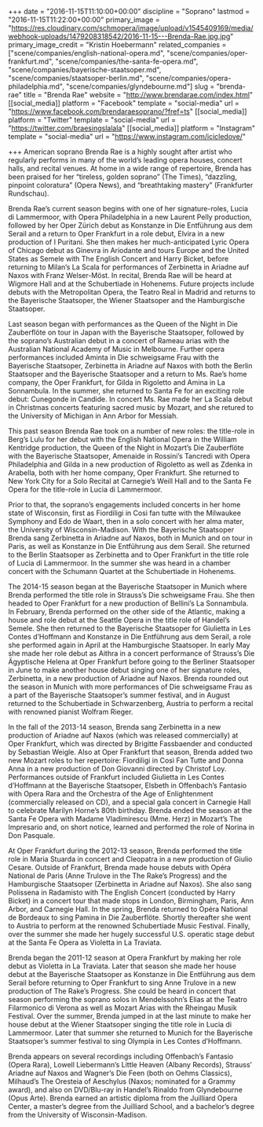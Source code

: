 +++
date = "2016-11-15T11:10:00+00:00"
discipline = "Soprano"
lastmod = "2016-11-15T11:22:00+00:00"
primary_image = "https://res.cloudinary.com/schmopera/image/upload/v1545409169/media/webhook-uploads/1479208318542/2016-11-15---Brenda-Rae.jpg.jpg"
primary_image_credit = "Kristin Hoebermann"
related_companies = ["scene/companies/english-national-opera.md", "scene/companies/oper-frankfurt.md", "scene/companies/the-santa-fe-opera.md", "scene/companies/bayerische-staatsoper.md", "scene/companies/staatsoper-berlin.md", "scene/companies/opera-philadelphia.md", "scene/companies/glyndebourne.md"]
slug = "brenda-rae"
title = "Brenda Rae"
website = "http://www.brendarae.com/index.html"
[[social_media]]
platform = "Facebook"
template = "social-media"
url = "https://www.facebook.com/brendaraesoprano/?fref=ts"
[[social_media]]
platform = "Twitter"
template = "social-media"
url = "https://twitter.com/braesingslalala"
[[social_media]]
platform = "Instagram"
template = "social-media"
url = "https://www.instagram.com/icicledove/"

+++
American soprano Brenda Rae is a highly sought after artist who regularly performs in many of the world’s leading opera houses, concert halls, and recital venues. At home in a wide range of repertoire, Brenda has been praised for her “tireless, golden soprano” (The Times), “dazzling, pinpoint coloratura” (Opera News), and “breathtaking mastery” (Frankfurter Rundschau).  
  
Brenda Rae’s current season begins with one of her signature-roles, Lucia di Lammermoor, with Opera Philadelphia in a new Laurent Pelly production, followed by her Oper Zürich debut as Konstanze in Die Entführung aus dem Serail and a return to Oper Frankfurt in a role debut, Elvira in a new production of I Puritani. She then makes her much-anticipated Lyric Opera of Chicago debut as Ginevra in Ariodante and tours Europe and the United States as Semele with The English Concert and Harry Bicket, before returning to Milan’s La Scala for performances of Zerbinetta in Ariadne auf Naxos with Franz Welser-Möst. In recital, Brenda Rae will be heard at Wigmore Hall and at the Schubertiade in Hohenems. Future projects include debuts with the Metropolitan Opera, the Teatro Real in Madrid and returns to the Bayerische Staatsoper, the Wiener Staatsoper and the Hamburgische Staatsoper.  
  
Last season began with performances as the Queen of the Night in Die Zauberflöte on tour in Japan with the Bayerische Staatsoper, followed by the soprano’s Australian debut in a concert of Rameau arias with the Australian National Academy of Music in Melbourne. Further opera performances included Aminta in Die schweigsame Frau with the Bayerische Staatsoper, Zerbinetta in Ariadne auf Naxos with both the Berlin Staatsoper and the Bayerische Staatsoper and a return to Ms. Rae’s home company, the Oper Frankfurt, for Gilda in Rigoletto and Amina in La Sonnambula. In the summer, she returned to Santa Fe for an exciting role debut: Cunegonde in Candide. In concert Ms. Rae made her La Scala debut in Christmas concerts featuring sacred music by Mozart, and she retured to the University of Michigan in Ann Arbor for Messiah.   
  
This past season Brenda Rae took on a number of new roles: the title-role in Berg’s Lulu for her debut with the English National Opera in the William Kentridge production, the Queen of the Night in Mozart’s Die Zauberflöte with the Bayerische Staatsoper, Amenaide in Rossini’s Tancredi with Opera Philadelphia and Gilda in a new production of Rigoletto as well as Zdenka in Arabella, both with her home company, Oper Frankfurt. She returned to New York City for a Solo Recital at Carnegie’s Weill Hall and to the Santa Fe Opera for the title-role in Lucia di Lammermoor.   
  
Prior to that, the soprano’s engagements included concerts in her home state of Wisconsin, first as Fiordiligi in Così fan tutte with the Milwaukee Symphony and Edo de Waart, then in a solo concert with her alma mater, the University of Wisconsin-Madison. With the Bayerische Staatsoper Brenda sang Zerbinetta in Ariadne auf Naxos, both in Munich and on tour in Paris, as well as Konstanze in Die Entführung aus dem Serail. She returned to the Berlin Staatsoper as Zerbinetta and to Oper Frankfurt in the title role of Lucia di Lammermoor. In the summer she was heard in a chamber concert with the Schumann Quartet at the Schubertiade in Hohenems.  
  
The 2014-15 season began at the Bayerische Staatsoper in Munich where Brenda performed the title role in Strauss’s Die schweigsame Frau. She then headed to Oper Frankfurt for a new production of Bellini’s La Sonnambula. In February, Brenda performed on the other side of the Atlantic, making a house and role debut at the Seattle Opera in the title role of Handel’s Semele. She then returned to the Bayerische Staatsoper for Giulietta in Les Contes d’Hoffmann and Konstanze in Die Entführung aus dem Serail, a role she performed again in April at the Hamburgische Staatsoper. In early May she made her role debut as Aithra in a concert performance of Strauss’s Die Ägyptische Helena at Oper Frankfurt before going to the Berliner Staatsoper in June to make another house debut singing one of her signature roles, Zerbinetta, in a new production of Ariadne auf Naxos. Brenda rounded out the season in Munich with more performances of Die schweigsame Frau as a part of the Bayerische Staatsoper’s summer festival, and in August returned to the Schubertiade in Schwarzenberg, Austria to perform a recital with renowned pianist Wolfram Rieger.   
  
In the fall of the 2013-14 season, Brenda sang Zerbinetta in a new production of Ariadne auf Naxos (which was released commercially) at Oper Frankfurt, which was directed by Brigitte Fassbaender and conducted by Sebastian Weigle. Also at Oper Frankfurt that season, Brenda added two new Mozart roles to her repertoire: Fiordiligi in Così Fan Tutte and Donna Anna in a new production of Don Giovanni directed by Christof Loy. Performances outside of Frankfurt included Giulietta in Les Contes d’Hoffmann at the Bayerische Staatsoper, Elsbeth in Offenbach’s Fantasio with Opera Rara and the Orchestra of the Age of Enlightenment (commercially released on CD), and a special gala concert in Carnegie Hall to celebrate Marilyn Horne’s 80th birthday. Brenda ended the season at the Santa Fe Opera with Madame Vladimirescu (Mme. Herz) in Mozart’s The Impresario and, on short notice, learned and performed the role of Norina in Don Pasquale.  
  
At Oper Frankfurt during the 2012-13 season, Brenda performed the title role in Maria Stuarda in concert and Cleopatra in a new production of Giulio Cesare. Outside of Frankfurt, Brenda made house debuts with Opéra National de Paris (Anne Trulove in the The Rake’s Progress) and the Hamburgische Staatsoper (Zerbinetta in Ariadne auf Naxos). She also sang Polissena in Radamisto with The English Concert (conducted by Harry Bicket) in a concert tour that made stops in London, Birmingham, Paris, Ann Arbor, and Carnegie Hall. In the spring, Brenda returned to Opéra National de Bordeaux to sing Pamina in Die Zauberflöte. Shortly thereafter she went to Austria to perform at the renowned Schubertiade Music Festival. Finally, over the summer she made her hugely successful U.S. operatic stage debut at the Santa Fe Opera as Violetta in La Traviata.  
  
Brenda began the 2011-12 season at Opera Frankfurt by making her role debut as Violetta in La Traviata. Later that season she made her house debut at the Bayerische Staatsoper as Konstanze in Die Entführung aus dem Serail before returning to Oper Frankfurt to sing Anne Trulove in a new production of The Rake’s Progress. She could be heard in concert that season performing the soprano solos in Mendelssohn’s Elias at the Teatro Filarmonico di Verona as well as Mozart Arias with the Rheingau Musik Festival. Over the summer, Brenda jumped in at the last minute to make her house debut at the Wiener Staatsoper singing the title role in Lucia di Lammermoor. Later that summer she returned to Munich for the Bayerische Staatsoper’s summer festival to sing Olympia in Les Contes d’Hoffmann.   
  
Brenda appears on several recordings including Offenbach’s Fantasio (Opera Rara), Lowell Liebermann’s Little Heaven (Albany Records), Strauss’ Ariadne auf Naxos and Wagner’s Die Feen (both on Oehms Classics), Milhaud’s The Oresteia of Aeschylus (Naxos; nominated for a Grammy award), and also on DVD/Blu-ray in Handel’s Rinaldo from Glyndebourne (Opus Arte). Brenda earned an artistic diploma from the Juilliard Opera Center, a master’s degree from the Juilliard School, and a bachelor’s degree from the University of Wisconsin-Madison.